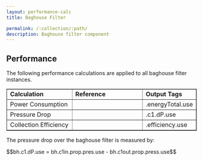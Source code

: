 ```yaml
---
layout: performance-calc
title: Baghouse Filter

permalink: /:collection/:path/
description: Baghouse filter component
---
```


<div class="section" id="performance">
<h2>Performance<a class="headerlink" href="#performance" title="Permalink to this headline"></a></h2>
<p>The following performance calculations are applied to all baghouse filter instances.</p>
<table border="1" class="docutils">
<colgroup>
<col width="35%">
<col width="38%">
<col width="27%">
</colgroup>
<tbody valign="top">
<tr class="row-odd"><td><strong>Calculation</strong></td>
<td><strong>Reference</strong></td>
<td><strong>Output Tags</strong></td>
</tr>
<tr class="row-even"><td>Power Consumption</td>
<td>&nbsp;</td>
<td>.energyTotal.use</td>
</tr>
<tr class="row-odd"><td>Pressure Drop</td>
<td>&nbsp;</td>
<td>.c1.dP.use</td>
</tr>
<tr class="row-even"><td>Collection Efficiency</td>
<td>&nbsp;</td>
<td>.efficiency.use</td>
</tr>
</tbody>
</table>


<p>The pressure drop over the baghouse filter is measured by:</p>
<div class="math">
<p><span class="math">$$bh.c1.dP.use = bh.c1in.prop.pres.use - bh.c1out.prop.press.use$$</span></p>
</div></div>
